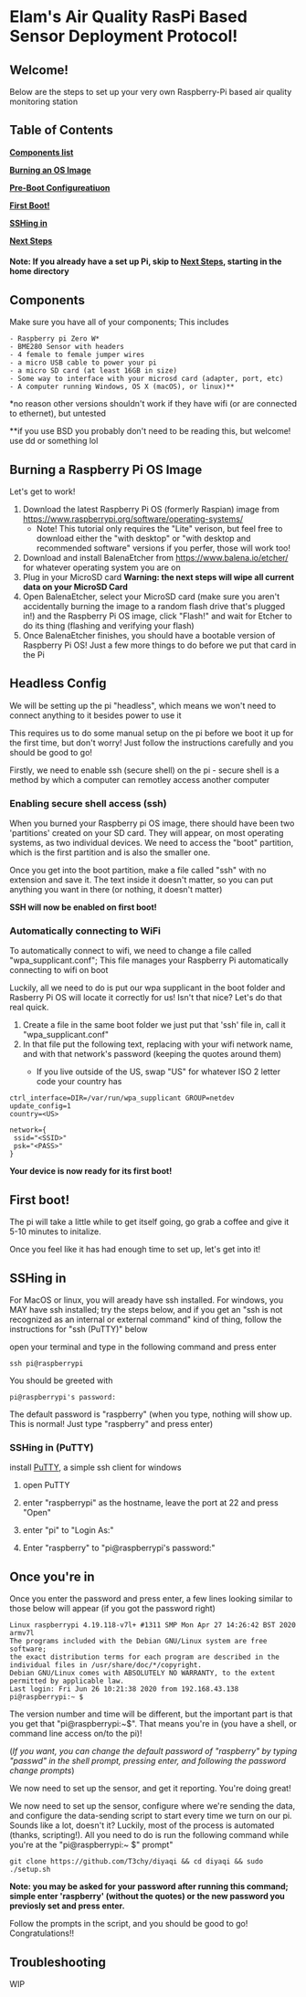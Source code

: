 # Elam's Air Quality RasPi Based Sensor Deployment Protocol!

## Welcome!

Below are the steps to set up your very own Raspberry-Pi based air quality monitoring station

## Table of Contents

**[Components list](#components)**

**[Burning an OS Image](#burning-a-raspberry-pi-os-image)**

**[Pre-Boot Configureatiuon](#headless-config)**

**[First Boot!](#first-boot)**

**[SSHing in](#sshing-in)**

**[Next Steps](#once-youre-in)**

#### Note: If you already have a set up Pi, skip to **[Next Steps](#once-youre-in)**, starting in the home directory

## Components

 Make sure you have all of your components; This includes

	- Raspberry pi Zero W*
	- BME280 Sensor with headers
	- 4 female to female jumper wires
	- a micro USB cable to power your pi
	- a micro SD card (at least 16GB in size)
	- Some way to interface with your microsd card (adapter, port, etc)
	- A computer running Windows, OS X (macOS), or linux)**

*no reason other versions shouldn't work if they have wifi (or are connected to ethernet), but untested

**if you use BSD you probably don't need to be reading this, but welcome! use dd or something lol


## Burning a Raspberry Pi OS Image

Let's get to work!

1. Download the latest Raspberry Pi OS (formerly Raspian) image from https://www.raspberrypi.org/software/operating-systems/
	- Note! This tutorial only requires the "Lite" verison, but feel free to download either the "with desktop" or "with desktop and recommended software" versions if you perfer, those will work too!
2. Download and install BalenaEtcher from https://www.balena.io/etcher/ for whatever operating system you are on
3. Plug in your MicroSD card
**Warning: the next steps will wipe all current data on your MicroSD Card**
4. Open BalenaEtcher, select your MicroSD card (make sure you aren't accidentally burning the image to a random flash drive that's plugged in!) and the Raspberry Pi OS image, click "Flash!" and wait for Etcher to do its thing (flashing and verifying your flash)
5. Once BalenaEtcher finishes, you should have a bootable version of Raspberry Pi OS! Just a few more things to do before we put that card in the Pi

## Headless Config

We will be setting up the pi "headless", which means we won't need to connect anything to it besides power to use it

This requires us to do some manual setup on the pi before we boot it up for the first time, but don't worry! Just follow the instructions carefully and you should be good to go!

Firstly, we need to enable ssh (secure shell) on the pi
	- secure shell is a method by which a computer can remotley access another computer

### Enabling secure shell access (ssh)
When you burned your Raspberry pi OS image, there should have been two 'partitions' created on your SD card. They will appear, on most operating systems, as two individual devices. We need to access the "boot" partition, which is the first partition and is also the smaller one.

Once you get into the boot partition, make a file called "ssh" with no extension and save it. The text inside it doesn't matter, so you can put anything you want in there (or nothing, it doesn't matter)

**SSH will now be enabled on first boot!**

### Automatically connecting to WiFi

To automatically connect to wifi, we need to change a file called "wpa_supplicant.conf"; This file manages your Raspberry Pi automatically connecting to wifi on boot

Luckily, all we need to do is put our wpa supplicant in the boot folder and Rasberry Pi OS will locate it correctly for us! Isn't that nice? Let's do that real quick.

1. Create a file in the same boot folder we just put that 'ssh' file in, call it "wpa_supplicant.conf"
2. In that file put the following text, replacing <SSID> with your wifi network name, and <PASS> with that network's password (keeping the quotes around them)
	- If you live outside of the US, swap "US" for whatever ISO 2 letter code your country has

```
ctrl_interface=DIR=/var/run/wpa_supplicant GROUP=netdev
update_config=1
country=<US>

network={
 ssid="<SSID>"
 psk="<PASS>"
}
```

**Your device is now ready for its first boot!**

## First boot!

The pi will take a little while to get itself going, go grab a coffee and give it 5-10 minutes to initalize.

Once you feel like it has had enough time to set up, let's get into it!

## SSHing in
For MacOS or linux, you will aready have ssh installed. For windows, you MAY have ssh installed; try the steps below, and if you get an "ssh is not recognized as an internal or external command" kind of thing, follow the instructions for "ssh (PuTTY)" below

open your terminal and type in the following command and press enter

```shell
ssh pi@raspberrypi
```

You should be greeted with

```
pi@raspberrypi's password:
```

The default password is "raspberry" (when you type, nothing will show up. This is normal! Just type "raspberry" and press enter)


### SSHing in (PuTTY)

install [PuTTY](https://www.chiark.greenend.org.uk/~sgtatham/putty/latest.html), a simple ssh client for windows

1. open PuTTY

2. enter "raspberrypi" as the hostname, leave the port at 22 and press "Open"
3. enter "pi" to "Login As:"
4. Enter "raspberry" to "pi@raspberrypi's password:"

## Once you're in
Once you enter the password and press enter, a few lines looking similar to those below will appear (if you got the password right)

```
Linux raspberrypi 4.19.118-v7l+ #1311 SMP Mon Apr 27 14:26:42 BST 2020 armv7l
The programs included with the Debian GNU/Linux system are free software;
the exact distribution terms for each program are described in the
individual files in /usr/share/doc/*/copyright.
Debian GNU/Linux comes with ABSOLUTELY NO WARRANTY, to the extent
permitted by applicable law.
Last login: Fri Jun 26 10:21:38 2020 from 192.168.43.138
pi@raspberrypi:~ $
```

The version number and time will be different, but the important part is that you get that "pi@raspberrypi:~$". That means you're in (you have a shell, or command line access on/to the pi)!

(*If you want, you can change the default password of "raspberry" by typing "passwd" in the shell prompt, pressing enter, and following the password change prompts*)

We now need to set up the sensor, and get it reporting. You're doing great!

We now need to set up the sensor, configure where we're sending the data, and configure the data-sending script to start every time we turn on our pi. Sounds like a lot, doesn't it? Luckily, most of the process is automated (thanks, scripting!).
All you need to do is run the following command while you're at the "pi@raspberrypi:~ $" prompt"

```
git clone https://github.com/T3chy/diyaqi && cd diyaqi && sudo ./setup.sh
```

**Note: you may be asked for your password after running this command; simple enter 'raspberry' (without the quotes) or the new password you previosly set and press enter.**

Follow the prompts in the script, and you should be good to go! Congratulations!!


## Troubleshooting

WIP
